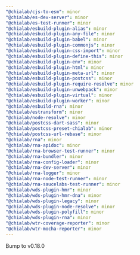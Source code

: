 ```yaml
---
"@chialab/cjs-to-esm": minor
"@chialab/es-dev-server": minor
"@chialab/es-test-runner": minor
"@chialab/esbuild-plugin-alias": minor
"@chialab/esbuild-plugin-any-file": minor
"@chialab/esbuild-plugin-babel": minor
"@chialab/esbuild-plugin-commonjs": minor
"@chialab/esbuild-plugin-css-import": minor
"@chialab/esbuild-plugin-define-this": minor
"@chialab/esbuild-plugin-env": minor
"@chialab/esbuild-plugin-html": minor
"@chialab/esbuild-plugin-meta-url": minor
"@chialab/esbuild-plugin-postcss": minor
"@chialab/esbuild-plugin-require-resolve": minor
"@chialab/esbuild-plugin-unwebpack": minor
"@chialab/esbuild-plugin-virtual": minor
"@chialab/esbuild-plugin-worker": minor
"@chialab/esbuild-rna": minor
"@chialab/estransform": minor
"@chialab/node-resolve": minor
"@chialab/postcss-dart-sass": minor
"@chialab/postcss-preset-chialab": minor
"@chialab/postcss-url-rebase": minor
"@chialab/rna": minor
"@chialab/rna-apidoc": minor
"@chialab/rna-browser-test-runner": minor
"@chialab/rna-bundler": minor
"@chialab/rna-config-loader": minor
"@chialab/rna-dev-server": minor
"@chialab/rna-logger": minor
"@chialab/rna-node-test-runner": minor
"@chialab/rna-saucelabs-test-runner": minor
"@chialab/wds-plugin-hmr": minor
"@chialab/wds-plugin-hmr-dna": minor
"@chialab/wds-plugin-legacy": minor
"@chialab/wds-plugin-node-resolve": minor
"@chialab/wds-plugin-polyfill": minor
"@chialab/wds-plugin-rna": minor
"@chialab/wtr-coverage-reporter": minor
"@chialab/wtr-mocha-reporter": minor
---
```


Bump to v0.18.0
